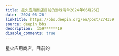 ```yaml
---
title: 星火应用商店目前的游戏清单2024年06月26日
date: '2024-06-26'
linkTitle: https://bbs.deepin.org/en/post/274359
source: deepin_bbs
description:  159******19 
disable_comments: true
---
```

星火应用商店，目前的
